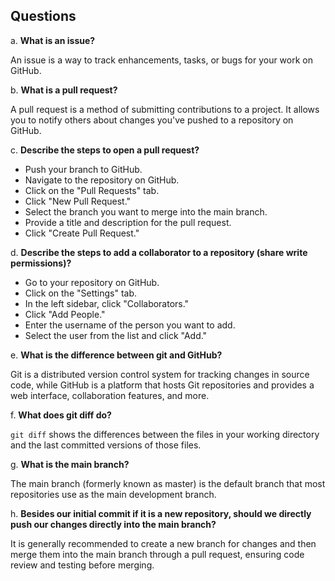 ## Questions

a. **What is an issue?**

   An issue is a way to track enhancements, tasks, or bugs for your work on GitHub.

b. **What is a pull request?**
   
   A pull request is a method of submitting contributions to a project. It allows you to notify others about changes you've pushed to a repository on GitHub.

c. **Describe the steps to open a pull request?**
   
   - Push your branch to GitHub.
   - Navigate to the repository on GitHub.
   - Click on the "Pull Requests" tab.
   - Click "New Pull Request."
   - Select the branch you want to merge into the main branch.
   - Provide a title and description for the pull request.
   - Click "Create Pull Request."

d. **Describe the steps to add a collaborator to a repository (share write permissions)?**
   
   - Go to your repository on GitHub.
   - Click on the "Settings" tab.
   - In the left sidebar, click "Collaborators."
   - Click "Add People."
   - Enter the username of the person you want to add.
   - Select the user from the list and click "Add."

e. **What is the difference between git and GitHub?**
   
   Git is a distributed version control system for tracking changes in source code, while GitHub is a platform that hosts Git repositories and provides a web interface, collaboration features, and more.

f. **What does git diff do?**
   
   `git diff` shows the differences between the files in your working directory and the last committed versions of those files.

g. **What is the main branch?**
   
   The main branch (formerly known as master) is the default branch that most repositories use as the main development branch.

h. **Besides our initial commit if it is a new repository, should we directly push our changes directly into the main branch?**
   
   It is generally recommended to create a new branch for changes and then merge them into the main branch through a pull request, ensuring code review and testing before merging.
